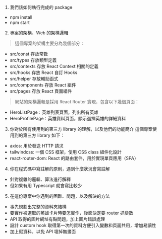 1. 我們該如何執行完成的 package

- npm install
- npm start

2. 專案的架構、Web 的架構邏輯

> 這個專案的架構主要分為幾個部分：

- src/const 存放常數
- src/types 存放類型定義
- src/contexts 存放 React Context 相關的定義
- src/hooks 存放 React 自訂 Hooks
- src/helper 存放輔助函式
- src/components 存放 React 組件
- src/pages 存放 React 頁面組件

> 網站的架構邏輯是採用 React Router 實現，包含以下幾個頁面：

- HeroListPage：英雄列表頁面，列出所有英雄
- HeroProfilePage：英雄資料頁面，顯示選擇英雄的詳細資料

3. 你對於所有使用到的第三方 library 的理解，以及他們的功能簡介
   這個專案使用到的第三方 library 如下：

- axios: 用於發送 HTTP 請求
- tailwindcss: 一個 CSS 框架，使用 CSS class 組件化設計
- react-router-dom: React 的路由套件，用於實現單頁應用（SPA）

4. 你在程式碼中寫註解的原則，遇到什麼狀況會寫註解

- 針對複雜的邏輯、算法進行解釋
- 但如果有用 Typescript 就會寫比較少

5. 在這份專案中你遇到的困難、問題，以及解決的方法

- 事先規劃出完整的資料夾結構
- 要實作被選取的英雄卡片時要怎實作，後面決定要 router 抓變數
- API 取得的圖片網址有點問題，加上圖片錯誤處理
- 設計 custom hook 取得第一次的資料方便引入變數和頁面共用，增加易讀性
- 加上假資料，以免 API 壞掉無畫面
